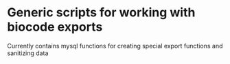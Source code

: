 # Generic scripts for working with biocode exports

Currently contains mysql functions for creating special export functions and sanitizing data

